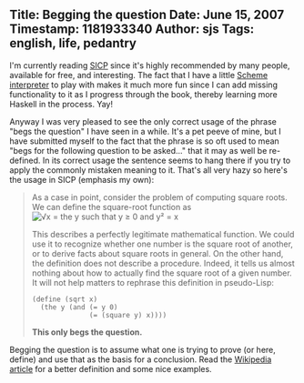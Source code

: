 Title: Begging the question
Date: June 15, 2007
Timestamp: 1181933340
Author: sjs
Tags: english, life, pedantry
----

I'm currently reading <a href="http://mitpress.mit.edu/sicp/full-text/book/book.html">SICP</a> since it's highly recommended by many people, available for free, and interesting. The fact that I have a little <a href="2007.06.14-more-scheming-with-haskell">Scheme interpreter</a> to play with makes it much more fun since I can add missing functionality to it as I progress through the book, thereby learning more Haskell in the process. Yay!

Anyway I was very pleased to see the only correct usage of the phrase "begs the question" I have seen in a while. It's a pet peeve of mine, but I have submitted myself to the fact that the phrase is so oft used to mean "begs for the following question to be asked..." that it may as well be re-defined. In its correct usage the sentence seems to hang there if you try to apply the commonly mistaken meaning to it. That's all very hazy so here's the usage in SICP (emphasis my own):

<blockquote> As a case in point, consider the problem of computing square roots. We can define the square-root function as <img src="/images/ch1-Z-G-4.gif" alt="√x = the y such that y ≥ 0 and y² = x">

This describes a perfectly legitimate mathematical function. We could use it to recognize whether one number is the square root of another, or to derive facts about square roots in general. On the other hand, the definition does not describe a procedure. Indeed, it tells us almost nothing about how to actually find the square root of a given number. It will not help matters to rephrase this definition in pseudo-Lisp:

<pre><code>(define (sqrt x)
  (the y (and (= y 0)
              (= (square y) x))))</code></pre>

<strong>This only begs the question.</strong>
</blockquote>

Begging the question is to assume what one is trying to prove (or here, define) and use that as the basis for a conclusion. Read the <a href="http://en.wikipedia.org/wiki/Begging_the_question">Wikipedia article</a> for a better definition and some nice examples.
